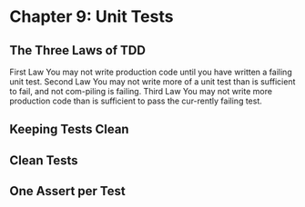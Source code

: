 # Chapter 9: Unit Tests

## The Three Laws of TDD

First Law You may not write production code until you have written a failing unit test. 
Second Law You may not write more of a unit test than is sufficient to fail, and not com-piling is failing.
Third Law You may not write more production code than is sufficient to pass the cur-rently failing test.

## Keeping Tests Clean

## Clean Tests

## One Assert per Test
